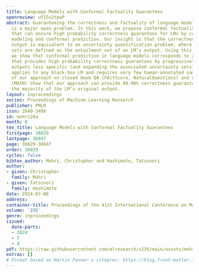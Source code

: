 ```yaml
---
title: Language Models with Conformal Factuality Guarantees
openreview: uYISs2tpwP
abstract: Guaranteeing the correctness and factuality of language model (LM) outputs
  is a major open problem. In this work, we propose conformal factuality, a framework
  that can ensure high probability correctness guarantees for LMs by connecting language
  modeling and conformal prediction. Our insight is that the correctness of an LM
  output is equivalent to an uncertainty quantification problem, where the uncertainty
  sets are defined as the entailment set of an LM’s output. Using this connection,
  we show that conformal prediction in language models corresponds to a back-off algorithm
  that provides high probability correctness guarantees by progressively making LM
  outputs less specific (and expanding the associated uncertainty sets). This approach
  applies to any black-box LM and requires very few human-annotated samples. Evaluations
  of our approach on closed book QA (FActScore, NaturalQuestions) and reasoning tasks
  (MATH) show that our approach can provide 80-90% correctness guarantees while retaining
  the majority of the LM’s original output.
layout: inproceedings
series: Proceedings of Machine Learning Research
publisher: PMLR
issn: 2640-3498
id: mohri24a
month: 0
tex_title: Language Models with Conformal Factuality Guarantees
firstpage: 36029
lastpage: 36047
page: 36029-36047
order: 36029
cycles: false
bibtex_author: Mohri, Christopher and Hashimoto, Tatsunori
author:
- given: Christopher
  family: Mohri
- given: Tatsunori
  family: Hashimoto
date: 2024-07-08
address:
container-title: Proceedings of the 41st International Conference on Machine Learning
volume: '235'
genre: inproceedings
issued:
  date-parts:
  - 2024
  - 7
  - 8
pdf: https://raw.githubusercontent.com/mlresearch/v235/main/assets/mohri24a/mohri24a.pdf
extras: []
# Format based on Martin Fenner's citeproc: https://blog.front-matter.io/posts/citeproc-yaml-for-bibliographies/
---
```

